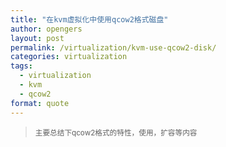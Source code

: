 ```yaml
---
title: "在kvm虚拟化中使用qcow2格式磁盘"
author: opengers
layout: post
permalink: /virtualization/kvm-use-qcow2-disk/
categories: virtualization
tags:
  - virtualization
  - kvm
  - qcow2
format: quote
---
```


><small>主要总结下qcow2格式的特性，使用，扩容等内容</small>



